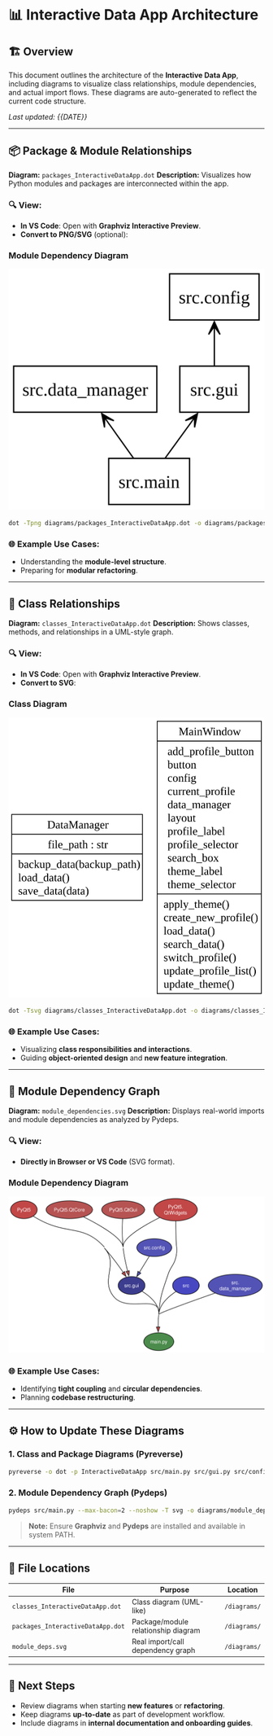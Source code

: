 # 📊 Interactive Data App Architecture

## 🏗️ Overview

This document outlines the architecture of the **Interactive Data App**, including diagrams to visualize class relationships, module dependencies, and actual import flows. These diagrams are auto-generated to reflect the current code structure.

_Last updated: {{DATE}}_

---

## 📦 Package & Module Relationships

**Diagram:** `packages_InteractiveDataApp.dot`
**Description:** Visualizes how Python modules and packages are interconnected within the app.

### 🔍 View:
- **In VS Code**: Open with **Graphviz Interactive Preview**.
- **Convert to PNG/SVG** (optional):

### Module Dependency Diagram
![Module Dependency](../diagrams/packages_InteractiveDataApp.svg)

```bash
dot -Tpng diagrams/packages_InteractiveDataApp.dot -o diagrams/packages_InteractiveDataApp.png
```

### 🌐 Example Use Cases:
- Understanding the **module-level structure**.
- Preparing for **modular refactoring**.

---

## 🧱 Class Relationships

**Diagram:** `classes_InteractiveDataApp.dot`
**Description:** Shows classes, methods, and relationships in a UML-style graph.

### 🔍 View:
- **In VS Code**: Open with **Graphviz Interactive Preview**.
- **Convert to SVG**:

### Class Diagram
![Class Diagram](../diagrams/classes_InteractiveDataApp.svg)

```bash
dot -Tsvg diagrams/classes_InteractiveDataApp.dot -o diagrams/classes_InteractiveDataApp.svg
```

### 🌐 Example Use Cases:
- Visualizing **class responsibilities and interactions**.
- Guiding **object-oriented design** and **new feature integration**.

---

## 🔄 Module Dependency Graph

**Diagram:** `module_dependencies.svg`
**Description:** Displays real-world imports and module dependencies as analyzed by Pydeps.

### 🔍 View:
- **Directly in Browser or VS Code** (SVG format).

### Module Dependency Diagram
![Module Dependency](../diagrams/module_dependencies.svg)

### 🌐 Example Use Cases:
- Identifying **tight coupling** and **circular dependencies**.
- Planning **codebase restructuring**.

---

## ⚙️ How to Update These Diagrams

### 1. **Class and Package Diagrams** (Pyreverse)
```bash
pyreverse -o dot -p InteractiveDataApp src/main.py src/gui.py src/config.py src/data_manager.py
```

### 2. **Module Dependency Graph** (Pydeps)
```bash
pydeps src/main.py --max-bacon=2 --noshow -T svg -o diagrams/module_deps.svg
```

> **Note:** Ensure **Graphviz** and **Pydeps** are installed and available in system PATH.

---

## 📁 File Locations

| File                                 | Purpose                                 | Location       |
|--------------------------------------|-----------------------------------------|----------------|
| `classes_InteractiveDataApp.dot`     | Class diagram (UML-like)                | `/diagrams/`   |
| `packages_InteractiveDataApp.dot`    | Package/module relationship diagram    | `/diagrams/`   |
| `module_deps.svg`                   | Real import/call dependency graph      | `/diagrams/`   |

---

## 🚀 Next Steps

- Review diagrams when starting **new features** or **refactoring**.
- Keep diagrams **up-to-date** as part of development workflow.
- Include diagrams in **internal documentation and onboarding guides**.
